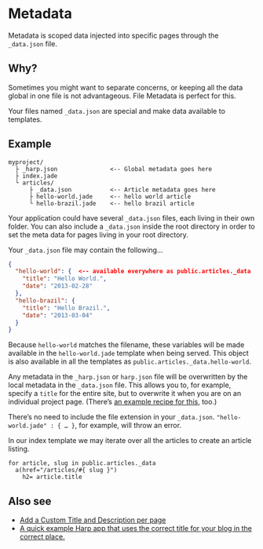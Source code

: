 # Metadata

Metadata is scoped data injected into specific pages through the `_data.json` file.

## Why?

Sometimes you might want to separate concerns, or keeping all the data global in one file is not advantageous. File Metadata is perfect for this.

Your files named `_data.json` are special and make data available to templates.

## Example

```
myproject/
  ├ _harp.json               <-- Global metadata goes here
  ├ index.jade
  └ articles/
      ├ _data.json           <-- Article metadata goes here
      ├ hello-world.jade     <-- hello world article
      └ hello-brazil.jade    <-- hello brazil article
```

Your application could have several `_data.json` files, each living in their own folder. You can also include a `_data.json` inside the root directory in order to set the meta data for pages living in your root directory.

Your `_data.json` file may contain the following…

```json
{
  "hello-world": {  <-- available everywhere as public.articles._data
    "title": "Hello World.",
    "date": "2013-02-28"
  },
  "hello-brazil": {
    "title": "Hello Brazil.",
    "date": "2013-03-04"
  }
}
```

Because `hello-world` matches the filename, these variables will be made available in the `hello-world.jade` template when being served. This object is also available in all the templates as `public.articles._data.hello-world`.

Any metadata in the `_harp.json` or `harp.json` file will be overwritten by the local metadata in the `_data.json` file. This allows you to, for example, specify a `title` for the entire site, but to overwrite it when you are on an individual project page. (There’s [an example recipe for this](../../recipes/custom-title-description), too.)

There’s no need to include the file extension in your `_data.json`. `"hello-world.jade" : { … }`, for example, will throw an error.

In our index template we may iterate over all the articles to create an article listing.

```jade
for article, slug in public.articles._data
  a(href="/articles/#{ slug }")
    h2= article.title
```

## Also see

- [Add a Custom Title and Description per page](../../recipes/custom-title-description)
- [A quick example Harp app that uses the correct title for your blog in the correct place.](https://gist.github.com/kennethormandy/6834709)

